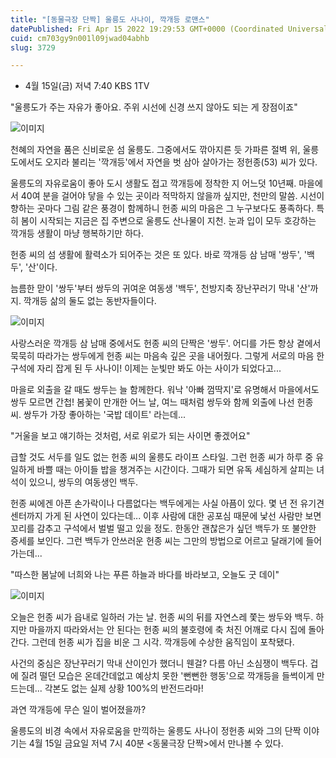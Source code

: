 ```yaml
---
title: "[동물극장 단짝] 울릉도 사나이, 깍개등 로맨스"
datePublished: Fri Apr 15 2022 19:29:53 GMT+0000 (Coordinated Universal Time)
cuid: cm703gy9n001l09jwad04abhb
slug: 3729

---
```



- 4월 15일(금) 저녁 7:40 KBS 1TV

"울릉도가 주는 자유가 좋아요. 주위 시선에 신경 쓰지 않아도 되는 게 장점이죠"

![이미지](https://cdn.hashnode.com/res/hashnode/image/upload/v1739254911150/8f148890-021d-400b-b68c-65b46d2af8bc.jpeg)

천혜의 자연을 품은 신비로운 섬 울릉도. 그중에서도 깎아지른 듯 가파른 절벽 위, 울릉도에서도 오지라 불리는 '깍개등'에서 자연을 벗 삼아 살아가는 정헌종(53) 씨가 있다.

울릉도의 자유로움이 좋아 도시 생활도 접고 깍개등에 정착한 지 어느덧 10년째. 마을에서 40여 분을 걸어야 닿을 수 있는 곳이라 적막하지 않을까 싶지만, 천만의 말씀. 시선이 향하는 곳마다 그림 같은 풍경이 함께하니 헌종 씨의 마음은 그 누구보다도 풍족하다. 특히 봄이 시작되는 지금은 집 주변으로 울릉도 산나물이 지천. 눈과 입이 모두 호강하는 깍개등 생활이 마냥 행복하기만 하다.

헌종 씨의 섬 생활에 활력소가 되어주는 것은 또 있다. 바로 깍개등 삼 남매 '쌍두', '백두', '산'이다.

늠름한 맏이 '쌍두'부터 쌍두의 귀여운 여동생 '백두', 천방지축 장난꾸러기 막내 '산'까지. 깍개등 삶의 둘도 없는 동반자들이다.

![이미지](https://cdn.hashnode.com/res/hashnode/image/upload/v1739254913236/d3a7523a-ce68-4172-a83f-468b25a99942.jpeg)

사랑스러운 깍개등 삼 남매 중에서도 헌종 씨의 단짝은 '쌍두'. 어디를 가든 항상 곁에서 묵묵히 따라가는 쌍두에게 헌종 씨는 마음속 깊은 곳을 내어줬다. 그렇게 서로의 마음 한구석에 자리 잡게 된 두 사나이! 이제는 눈빛만 봐도 아는 사이가 되었다고...

마을로 외출을 갈 때도 쌍두는 늘 함께한다. 워낙 '아빠 껌딱지'로 유명해서 마을에서도 쌍두 모르면 간첩! 봄꽃이 만개한 어느 날, 여느 때처럼 쌍두와 함께 외출에 나선 헌종 씨. 쌍두가 가장 좋아하는 '국밥 데이트' 라는데...

"거울을 보고 얘기하는 것처럼, 서로 위로가 되는 사이면 좋겠어요"

급할 것도 서두를 일도 없는 헌종 씨의 울릉도 라이프 스타일. 그런 헌종 씨가 하루 중 유일하게 바쁠 때는 아이들 밥을 챙겨주는 시간이다. 그때가 되면 유독 세심하게 살피는 녀석이 있으니, 쌍두의 여동생인 백두.

헌종 씨에겐 아픈 손가락이나 다름없다는 백두에게는 사실 아픔이 있다. 몇 년 전 유기견 센터까지 가게 된 사연이 있다는데... 이후 사람에 대한 공포심 때문에 낯선 사람만 보면 꼬리를 감추고 구석에서 벌벌 떨고 있을 정도. 한동안 괜찮은가 싶던 백두가 또 불안한 증세를 보인다. 그런 백두가 안쓰러운 헌종 씨는 그만의 방법으로 어르고 달래기에 들어가는데...

"따스한 봄날에 너희와 나는 푸른 하늘과 바다를 바라보고, 오늘도 굿 데이"

![이미지](https://cdn.hashnode.com/res/hashnode/image/upload/v1739254914965/d81fc2ec-7284-4e61-b38d-f71d35436027.jpeg)

오늘은 헌종 씨가 읍내로 일하러 가는 날. 헌종 씨의 뒤를 자연스레 쫓는 쌍두와 백두. 하지만 마을까지 따라와서는 안 된다는 헌종 씨의 불호령에 축 처진 어깨로 다시 집에 돌아간다. 그런데 헌종 씨가 집을 비운 그 시각. 깍개등에 수상한 움직임이 포착됐다.

사건의 중심은 장난꾸러기 막내 산이인가 했더니 웬걸? 다름 아닌 소심쟁이 백두다. 겁에 질려 떨던 모습은 온데간데없고 예상치 못한 '뻔뻔한 행동'으로 깍개등을 들썩이게 만드는데... 각본도 없는 실제 상황 100%의 반전드라마!

과연 깍개등에 무슨 일이 벌어졌을까?

울릉도의 비경 속에서 자유로움을 만끽하는 울릉도 사나이 정헌종 씨와 그의 단짝 이야기는 4월 15일 금요일 저녁 7시 40분 <동물극장 단짝>에서 만나볼 수 있다.